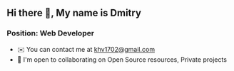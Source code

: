 ## Hi there 👋, My name is Dmitry

### Position: Web Developer

 - ✉️ You can contact me at khv1702@gmail.com
 - 🤝  I'm open to collaborating on Open Source resources, Private projects

<!--
**nda17/nda17** is a ✨ _special_ ✨ repository because its `README.md` (this file) appears on your GitHub profile.

Here are some ideas to get you started:

- 🔭 I’m currently working on ...
- 🌱 I’m currently learning ...
- 👯 I’m looking to collaborate on ...
- 🤔 I’m looking for help with ...
- 💬 Ask me about ...
- 📫 How to reach me: ...
- 😄 Pronouns: ...
- ⚡ Fun fact: ...
-->

